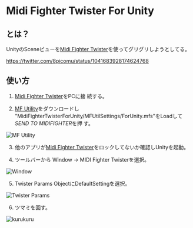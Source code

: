 ﻿# Midi Fighter Twister For Unity

## とは？

UnityのSceneビューを[Midi Fighter Twister](https://store.djtechtools.com/products/midi-fighter-twister)を使ってグリグリしようとしてる。

https://twitter.com/8picomu/status/1041683928174624768

## 使い方
1. [Midi Fighter Twister](https://store.djtechtools.com/products/midi-fighter-twister)をPCに接
続する。

2. [MF Utility](https://djtechtools.com/midi-fighter-setup/#MFT)をダウンロードし "MidiFighterTwisterForUnity/MFUtilSettings/ForUnity.mfs"をLoadして *SEND TO MIDIFIGHTER*を押
す。

![MF Utility](https://i.gyazo.com/3e660d645fceba70444f81307de6d7d8.png)

3. 他のアプリが[Midi Fighter Twister](https://store.djtechtools.com/products/midi-fighter-twister)をロックしてないか確認しUnityを起動。

4. ツールバーから Window -> MIDI Fighter Twisterを選択。

![Window](https://i.gyazo.com/7b0085680d9d9f40e8798b67dcd05aae.png)

5. Twister Params ObjectにDefaultSettingを選択。

![Twister Params](https://i.gyazo.com/191d445d031dd68d1bc03592abb80432.png)

6. ツマミを回す。

![kurukuru](https://i.gyazo.com/27fc40c044891cde4e660c6f90defff0.gif)
